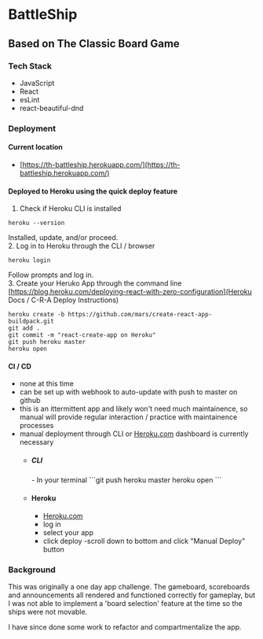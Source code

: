 <p align="center" >

# BattleShip
## Based on The Classic Board Game
</p>

### Tech Stack
- JavaScript
- React
- esLint
- react-beautiful-dnd

### Deployment
#### Current location
 - [https://th-battleship.herokuapp.com/](https://th-battleship.herokuapp.com/)

#### Deployed to Heroku using the quick deploy feature

1. Check if Heroku CLI is installed
```
heroku --version
```
Installed, update, and/or proceed.
</br>
2. Log in to Heroku through the CLI / browser
```
heroku login
```
Follow prompts and log in.
</br>
3. Create your Heruko App through the command line
[https://blog.heroku.com/deploying-react-with-zero-configuration](Heroku Docs / C-R-A Deploy Instructions)
```
heroku create -b https://github.com/mars/create-react-app-buildpack.git
git add .
git commit -m "react-create-app on Heroku"
git push heroku master
heroku open
```

#### CI / CD
- none at this time
- can be set up with webhook to auto-update with push to master on github
- this is an ittermittent app and likely won't need much maintainence, so manual will provide regular interaction / practice with maintainence processes
- manual deployment through CLI or [Heroku.com](Heroku) dashboard is currently necessary
  - ##### CLI
    <p>
    - In your terminal
    ```git push heroku master
    heroku open
    ```
    </p>

  - #### Heroku
    - [Heroku.com](Heroku)
    - log in
    - select your app
    - click deploy
    -scroll down to bottom and click "Manual Deploy" button

### Background
<p>
This was originally a one day app challenge.  The gameboard, scoreboards and announcements all rendered and functioned correctly for gameplay, but I was not able to implement a 'board selection' feature at the time so the ships were not movable.
</p>
<p>
I have since done some work to refactor and compartmentalize the app.
</p>